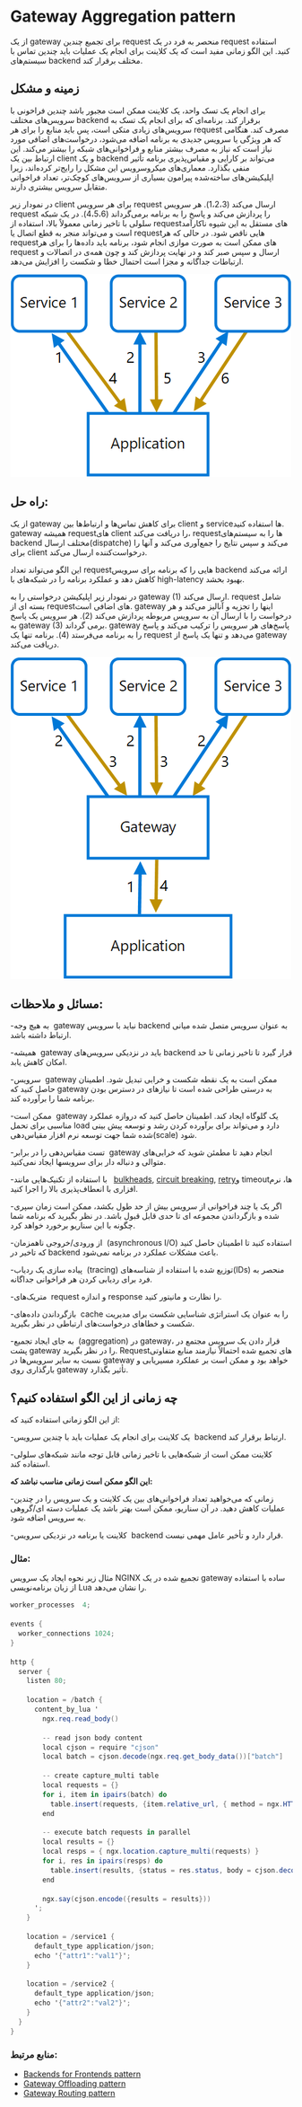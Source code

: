 # ‏Gateway Aggregation pattern
از یک gateway برای تجمیع چندین request منحصر به فرد در یک request استفاده کنید. این الگو زمانی مفید است که یک کلاینت برای انجام یک عملیات باید چندین تماس با سیستم‌‌های backend مختلف برقرار کند.

## **زمینه و مشکل**

برای انجام یک تسک واحد، یک کلاینت ممکن است مجبور باشد چندین فراخونی با سرویس‌های مختلف backend برقرار کند. برنامه‌ای که برای انجام یک تسک به سرویس‌‌های زیادی متکی است، پس باید منابع را برای هر request مصرف کند. هنگامی که هر ویژگی یا سرویس جدیدی به برنامه اضافه می‌شود، درخواست‌‌های اضافی مورد نیاز است که نیاز به مصرف بیشتر منابع و فراخوانی‌‌های شبکه را بیشتر می‌کند. این ارتباط بین یک client و یک backend می‌تواند بر کارایی و مقیاس‌پذیری  برنامه تأثیر منفی بگذارد. معماری‌‌های میکروسرویس این مشکل را رایج‌تر کرده‌اند، زیرا اپلیکیشن‌‌های ساخته‌شده پیرامون بسیاری از سرویس‌‌های کوچک‌تر، تعداد فراخوانی متقابل سرویس بیشتری دارند.

در نمودار زیر client برای هر سرویس request ارسال می‌کند (1،2،3). هر سرویس request را پردازش می‌کند و پاسخ را به برنامه برمی‌گرداند (4،5،6). در یک شبکه سلولی با تاخیر زمانی معمولاً بالا، استفاده از request‌های مستقل به این شیوه ناکارآمد است و می‌تواند منجر به قطع اتصال یا request‌هایی ناقص شود. در حالی که هر request‌های ممکن است به صورت موازی انجام شود، برنامه باید داده‌ها را برای هر request ارسال و سپس صبر کند و در نهایت پردازش کند و چون همه‌ی در اتصالات و ارتباطات جداگانه و مجزا است احتمال خطا و شکست را افزایش می‌دهد.


![gateway-aggregation-problem](../assets/design_implementation/gateway-aggregation-problem.png)


## **راه حل:**

از یک gateway برای کاهش تماس‌ها و ارتباط‌ها بین client و serviceها استفاده کنید. gateway همیشه request‌های client را دریافت می‌کند، requestها را به سیستم‌‌های backend مختلف ارسال(dispatche) می‌کند و سپس نتایج را جمع‌آوری می‌کند و آنها را برای client درخواست‌کننده ارسال می‌کند.

این الگو می‌تواند تعداد request‌هایی را که برنامه برای سرویس backend  ارائه می‌کند کاهش دهد و عملکرد برنامه را در شبکه‌‌های با high-latency بهبود بخشد.

در نمودار زیر اپلیکیشن درخواستی را به gateway (1) ارسال می‌کند. request شامل بسته ‌ای از request‌های اضافی است. gateway اینها را تجزیه و آنالیز می‌کند و هر درخواست را با ارسال آن به سرویس مربوطه پردازش می‌کند (2). هر سرویس یک پاسخ به gateway (3) برمی گرداند. gateway پاسخ‌های هر سرویس را ترکیب می‌کند و پاسخ را به برنامه می‌فرستد (4). برنامه تنها یک request می‌دهد و تنها یک پاسخ از gateway دریافت می‌کند.

![gateway-aggregation](../assets/design_implementation/gateway-aggregation.png)

## مسائل و ملاحظات:

-‏ به هیچ وجه gateway نباید با سرویس backend به عنوان سرویس متصل شده میانی ارتباط داشته باشد.

-‏ همیشه gateway باید در نزدیکی سرویس‌‌های backend  قرار گیرد تا تاخیر زمانی تا حد امکان کاهش یابد.

-‏ سرویس gateway ممکن است به یک نقطه شکست و خرابی تبدیل شود. اطمینان حاصل کنید که gateway به درستی طراحی شده است تا نیاز‌های در دسترس بودن برنامه شما را برآورده کند.

-‏ ممکن است gateway یک گلوگاه ایجاد کند. اطمینان حاصل کنید که دروازه عملکرد مناسبی برای تحمل load دارد و می‌تواند برای برآورده کردن رشد و توسعه پیش بینی شده شما جهت توسعه نرم افزار مقیاس‌دهی(scale) شود.

-‏ تست مقیاس‌دهی را در برابر gateway انجام دهید تا مطمئن شوید که خرابی‌های متوالی و دنباله دار برای سرویسها ایجاد نمی‌کنید.

-‏ با استفاده از تکنیک‌هایی مانند  [bulkheads](./Bulkhead%20pattern.md), [circuit breaking](./Circuit%20Breaker%20pattern.md), [retry](./Retry%20pattern.md)و timeoutها، نرم افزاری با انعطاف‌پذیری بالا را اجرا کنید.

-‏ اگر یک یا چند فراخوانی از سرویس بیش از حد طول بکشد، ممکن است زمان سپری شده و بازگرداندن مجموعه ‌ای تا حدی قابل قبول باشد. در نظر بگیرید که برنامه شما چگونه با این سناریو برخورد خواهد کرد.

-‏ از ورودی/خروجی ناهمزمان (asynchronous I/O) استفاده کنید تا اطمینان حاصل کنید که تاخیر در backend باعث مشکلات عملکرد در برنامه نمی‌شود.

-‏ پیاده سازی یک ردیاب (tracing) توزیع شده با استفاده از شناسه‌‌های(IDs) منحصر به فرد برای ردیابی کردن هر فراخوانی جداگانه.

-‏ متریک‌‌های request و اندازه response را نظارت و مانیتور کنید.

-‏ بازگرداندن داده‌‌‌های cache  را به عنوان یک استراتژی شناسایی شکست برای مدیریت شکست‌ و خطا‌های  درخواست‌‌های ارتباطی در نظر بگیرید.

-‏ به جای ایجاد تجمیع (aggregation) در gateway، قرار دادن یک سرویس مجتمع در پشت gateway را در نظر بگیرید. Request‌های تجمیع شده  احتمالاً نیازمند منابع متفاوتی نسبت به سایر سرویس‌ها در gateway خواهد بود و ممکن است بر عملکرد مسیریابی و بارگذاری روی gateway تأثیر بگذارد.

## **چه زمانی از این الگو استفاده کنیم؟**

از این الگو زمانی استفاده کنید که:

-‏ یک کلاینت برای انجام یک عملیات باید با چندین سرویس backend ارتباط برقرار کند.

-‏ کلاینت ممکن است از شبکه‌‌هایی با تاخیر زمانی قابل توجه مانند شبکه‌های سلولی استفاده کند.

**این الگو ممکن است زمانی مناسب نباشد که:**

-‏ زمانی که می‌خواهید تعداد فراخوانی‌‌های بین یک کلاینت و یک سرویس را در چندین عملیات کاهش دهید. در آن سناریو، ممکن است بهتر باشد یک عملیات دسته ای/گروهی به سرویس اضافه شود.

-‏ کلاینت یا برنامه در نزدیکی سرویس backend قرار دارد و تأخیر عامل مهمی نیست.

### مثال:

مثال زیر نحوه ایجاد یک سرویس NGINX تجمیع شده در یک gateway ساده با استفاده از زبان برنامه‌نویسی Lua را نشان می‌دهد.

```csharp
worker_processes  4;

events {
  worker_connections 1024;
}

http {
  server {
    listen 80;

    location = /batch {
      content_by_lua '
        ngx.req.read_body()

        -- read json body content
        local cjson = require "cjson"
        local batch = cjson.decode(ngx.req.get_body_data())["batch"]

        -- create capture_multi table
        local requests = {}
        for i, item in ipairs(batch) do
          table.insert(requests, {item.relative_url, { method = ngx.HTTP_GET}})
        end

        -- execute batch requests in parallel
        local results = {}
        local resps = { ngx.location.capture_multi(requests) }
        for i, res in ipairs(resps) do
          table.insert(results, {status = res.status, body = cjson.decode(res.body), header = res.header})
        end

        ngx.say(cjson.encode({results = results}))
      ';
    }

    location = /service1 {
      default_type application/json;
      echo '{"attr1":"val1"}';
    }

    location = /service2 {
      default_type application/json;
      echo '{"attr2":"val2"}';
    }
  }
}
```

### منابع مرتبط:

- [Backends for Frontends pattern](./Backends%20for%20Frontends.md)
- [Gateway Offloading pattern](./Gateway%20Offloading%20pattern.md)
- [Gateway Routing pattern](./Gateway%20Routing%20pattern.md)